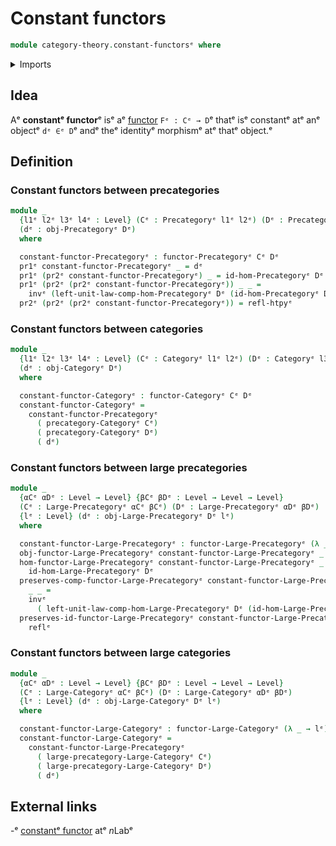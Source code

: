 # Constant functors

```agda
module category-theory.constant-functorsᵉ where
```

<details><summary>Imports</summary>

```agda
open import category-theory.categoriesᵉ
open import category-theory.functors-categoriesᵉ
open import category-theory.functors-large-categoriesᵉ
open import category-theory.functors-large-precategoriesᵉ
open import category-theory.functors-precategoriesᵉ
open import category-theory.large-categoriesᵉ
open import category-theory.large-precategoriesᵉ
open import category-theory.precategoriesᵉ

open import foundation.dependent-pair-typesᵉ
open import foundation.homotopiesᵉ
open import foundation.identity-typesᵉ
open import foundation.universe-levelsᵉ
```

</details>

## Idea

Aᵉ **constantᵉ functor**ᵉ isᵉ aᵉ [functor](category-theory.functors-categories.mdᵉ)
`Fᵉ : Cᵉ → D`ᵉ thatᵉ isᵉ constantᵉ atᵉ anᵉ objectᵉ `dᵉ ∈ᵉ D`ᵉ andᵉ theᵉ identityᵉ morphismᵉ atᵉ
thatᵉ object.ᵉ

## Definition

### Constant functors between precategories

```agda
module _
  {l1ᵉ l2ᵉ l3ᵉ l4ᵉ : Level} (Cᵉ : Precategoryᵉ l1ᵉ l2ᵉ) (Dᵉ : Precategoryᵉ l3ᵉ l4ᵉ)
  (dᵉ : obj-Precategoryᵉ Dᵉ)
  where

  constant-functor-Precategoryᵉ : functor-Precategoryᵉ Cᵉ Dᵉ
  pr1ᵉ constant-functor-Precategoryᵉ _ = dᵉ
  pr1ᵉ (pr2ᵉ constant-functor-Precategoryᵉ) _ = id-hom-Precategoryᵉ Dᵉ
  pr1ᵉ (pr2ᵉ (pr2ᵉ constant-functor-Precategoryᵉ)) _ _ =
    invᵉ (left-unit-law-comp-hom-Precategoryᵉ Dᵉ (id-hom-Precategoryᵉ Dᵉ))
  pr2ᵉ (pr2ᵉ (pr2ᵉ constant-functor-Precategoryᵉ)) = refl-htpyᵉ
```

### Constant functors between categories

```agda
module _
  {l1ᵉ l2ᵉ l3ᵉ l4ᵉ : Level} (Cᵉ : Categoryᵉ l1ᵉ l2ᵉ) (Dᵉ : Categoryᵉ l3ᵉ l4ᵉ)
  (dᵉ : obj-Categoryᵉ Dᵉ)
  where

  constant-functor-Categoryᵉ : functor-Categoryᵉ Cᵉ Dᵉ
  constant-functor-Categoryᵉ =
    constant-functor-Precategoryᵉ
      ( precategory-Categoryᵉ Cᵉ)
      ( precategory-Categoryᵉ Dᵉ)
      ( dᵉ)
```

### Constant functors between large precategories

```agda
module _
  {αCᵉ αDᵉ : Level → Level} {βCᵉ βDᵉ : Level → Level → Level}
  (Cᵉ : Large-Precategoryᵉ αCᵉ βCᵉ) (Dᵉ : Large-Precategoryᵉ αDᵉ βDᵉ)
  {lᵉ : Level} (dᵉ : obj-Large-Precategoryᵉ Dᵉ lᵉ)
  where

  constant-functor-Large-Precategoryᵉ : functor-Large-Precategoryᵉ (λ _ → lᵉ) Cᵉ Dᵉ
  obj-functor-Large-Precategoryᵉ constant-functor-Large-Precategoryᵉ _ = dᵉ
  hom-functor-Large-Precategoryᵉ constant-functor-Large-Precategoryᵉ _ =
    id-hom-Large-Precategoryᵉ Dᵉ
  preserves-comp-functor-Large-Precategoryᵉ constant-functor-Large-Precategoryᵉ
    _ _ =
    invᵉ
      ( left-unit-law-comp-hom-Large-Precategoryᵉ Dᵉ (id-hom-Large-Precategoryᵉ Dᵉ))
  preserves-id-functor-Large-Precategoryᵉ constant-functor-Large-Precategoryᵉ =
    reflᵉ
```

### Constant functors between large categories

```agda
module _
  {αCᵉ αDᵉ : Level → Level} {βCᵉ βDᵉ : Level → Level → Level}
  (Cᵉ : Large-Categoryᵉ αCᵉ βCᵉ) (Dᵉ : Large-Categoryᵉ αDᵉ βDᵉ)
  {lᵉ : Level} (dᵉ : obj-Large-Categoryᵉ Dᵉ lᵉ)
  where

  constant-functor-Large-Categoryᵉ : functor-Large-Categoryᵉ (λ _ → lᵉ) Cᵉ Dᵉ
  constant-functor-Large-Categoryᵉ =
    constant-functor-Large-Precategoryᵉ
      ( large-precategory-Large-Categoryᵉ Cᵉ)
      ( large-precategory-Large-Categoryᵉ Dᵉ)
      ( dᵉ)
```

## External links

-ᵉ [constantᵉ functor](https://ncatlab.org/nlab/show/constant+functorᵉ) atᵉ $n$Labᵉ